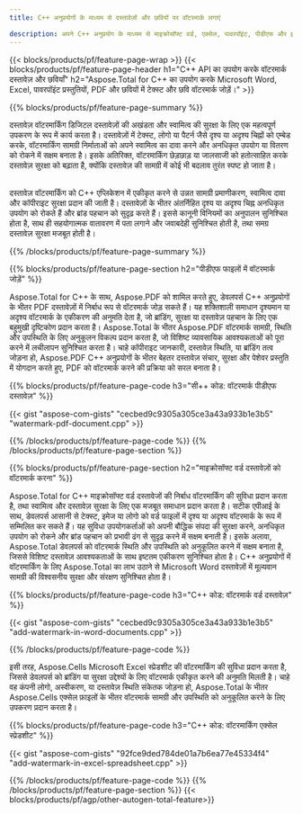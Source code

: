 ```yaml
---
title: C++ अनुप्रयोगों के माध्यम से दस्तावेज़ों और छवियों पर वॉटरमार्क लगाएं

description: अपने C++ अनुप्रयोग के माध्यम से माइक्रोसॉफ्ट वर्ड, एक्सेल, पावरपॉइंट, पीडीएफ और इमेजेस सहित दस्तावेजों में टेक्स्ट के साथ-साथ इमेज वॉटरमार्क भी जोड़ें। ऐप के माध्यम से ऑनलाइन निःशुल्क टेक्स्ट या छवि वॉटरमार्क जोड़ें।
---
```


{{< blocks/products/pf/feature-page-wrap >}}
{{< blocks/products/pf/feature-page-header h1="C++ API का उपयोग करके वॉटरमार्क दस्तावेज़ और छवियाँ" h2="Aspose.Total for C++ का उपयोग करके Microsoft Word, Excel, पावरपॉइंट प्रस्तुतियों, PDF और छवियों में टेक्स्ट और छवि वॉटरमार्क जोड़ें।" >}}

{{% blocks/products/pf/feature-page-summary %}}

दस्तावेज़ वॉटरमार्किंग डिजिटल दस्तावेज़ों की अखंडता और स्वामित्व की सुरक्षा के लिए एक महत्वपूर्ण उपकरण के रूप में कार्य करता है। दस्तावेज़ों में टेक्स्ट, लोगो या पैटर्न जैसे दृश्य या अदृश्य चिह्नों को एम्बेड करके, वॉटरमार्किंग सामग्री निर्माताओं को अपने स्वामित्व का दावा करने और अनधिकृत उपयोग या वितरण को रोकने में सक्षम बनाता है। इसके अतिरिक्त, वॉटरमार्किंग छेड़छाड़ या जालसाजी को हतोत्साहित करके दस्तावेज़ सुरक्षा को बढ़ाता है, क्योंकि दस्तावेज़ की सामग्री में कोई भी बदलाव तुरंत स्पष्ट हो जाता है। <br /><br />

दस्तावेज़ वॉटरमार्किंग को C++ एप्लिकेशन में एकीकृत करने से उन्नत सामग्री प्रमाणीकरण, स्वामित्व दावा और कॉपीराइट सुरक्षा प्रदान की जाती है। दस्तावेज़ों के भीतर अंतर्निहित दृश्य या अदृश्य चिह्न अनधिकृत उपयोग को रोकते हैं और ब्रांड पहचान को सुदृढ़ करते हैं। इससे कानूनी विनियमों का अनुपालन सुनिश्चित होता है, साथ ही सहयोगात्मक वातावरण में पता लगाने और जवाबदेही सुनिश्चित होती है, तथा समग्र दस्तावेज़ सुरक्षा मजबूत होती है।

{{% /blocks/products/pf/feature-page-summary  %}}


{{% blocks/products/pf/feature-page-section  h2="पीडीएफ फाइलों में वॉटरमार्क जोड़ें" %}}

Aspose.Total for C++ के साथ, Aspose.PDF को शामिल करते हुए, डेवलपर्स C++ अनुप्रयोगों के भीतर PDF दस्तावेज़ों में निर्बाध रूप से वॉटरमार्क जोड़ सकते हैं। यह शक्तिशाली समाधान दृश्यमान या अदृश्य वॉटरमार्क के एकीकरण की अनुमति देता है, जो ब्रांडिंग, सुरक्षा या दस्तावेज़ पहचान के लिए एक बहुमुखी दृष्टिकोण प्रदान करता है। Aspose.Total के भीतर Aspose.PDF वॉटरमार्क सामग्री, स्थिति और उपस्थिति के लिए अनुकूलन विकल्प प्रदान करता है, जो विशिष्ट व्यावसायिक आवश्यकताओं को पूरा करने में लचीलापन सुनिश्चित करता है। चाहे कॉपीराइट जानकारी, दस्तावेज़ स्थिति, या ब्रांडिंग तत्व जोड़ना हो, Aspose.PDF C++ अनुप्रयोगों के भीतर बेहतर दस्तावेज़ संचार, सुरक्षा और पेशेवर प्रस्तुति में योगदान करते हुए, PDF को वॉटरमार्क करने की प्रक्रिया को सरल बनाता है।

{{% blocks/products/pf/feature-page-code h3="सी++ कोड: वॉटरमार्क पीडीएफ दस्तावेज़" %}}

{{< gist "aspose-com-gists" "cecbed9c9305a305ce3a43a933b1e3b5" "watermark-pdf-document.cpp" >}}

{{% /blocks/products/pf/feature-page-code  %}}
{{% /blocks/products/pf/feature-page-section %}}

{{% blocks/products/pf/feature-page-section  h2="माइक्रोसॉफ्ट वर्ड दस्तावेज़ों को वॉटरमार्क करना" %}}

Aspose.Total for C++ माइक्रोसॉफ्ट वर्ड दस्तावेजों की निर्बाध वॉटरमार्किंग की सुविधा प्रदान करता है, तथा स्वामित्व और दस्तावेज़ सुरक्षा के लिए एक मजबूत समाधान प्रदान करता है। सटीक एपीआई के साथ, डेवलपर्स आसानी से टेक्स्ट, इमेज या लोगो को वर्ड फाइलों में दृश्य या अदृश्य वॉटरमार्क के रूप में सम्मिलित कर सकते हैं। यह सुविधा उपयोगकर्ताओं को अपनी बौद्धिक संपदा की सुरक्षा करने, अनधिकृत उपयोग को रोकने और ब्रांड पहचान को प्रभावी ढंग से सुदृढ़ करने में सक्षम बनाती है। इसके अलावा, Aspose.Total डेवलपर्स को वॉटरमार्क स्थिति और उपस्थिति को अनुकूलित करने में सक्षम बनाता है, जिससे विशिष्ट दस्तावेज़ आवश्यकताओं के साथ इष्टतम एकीकरण सुनिश्चित होता है। C++ अनुप्रयोगों में वॉटरमार्किंग के लिए Aspose.Total का लाभ उठाने से Microsoft Word दस्तावेज़ों में मूल्यवान सामग्री की विश्वसनीय सुरक्षा और संरक्षण सुनिश्चित होता है।

{{% blocks/products/pf/feature-page-code h3="C++ कोड: वॉटरमार्क वर्ड दस्तावेज़" %}}

{{< gist "aspose-com-gists" "cecbed9c9305a305ce3a43a933b1e3b5" "add-watermark-in-word-documents.cpp" >}}

{{% /blocks/products/pf/feature-page-code  %}}

इसी तरह, Aspose.Cells Microsoft Excel स्प्रेडशीट की वॉटरमार्किंग की सुविधा प्रदान करता है, जिससे डेवलपर्स को ब्रांडिंग या सुरक्षा उद्देश्यों के लिए वॉटरमार्क एकीकृत करने की अनुमति मिलती है। चाहे वह कंपनी लोगो, अस्वीकरण, या दस्तावेज़ स्थिति संकेतक जोड़ना हो, Aspose.Total के भीतर Aspose.Cells एक्सेल फ़ाइलों के भीतर वॉटरमार्क सामग्री और उपस्थिति को अनुकूलित करने के लिए उपकरण प्रदान करता है।

{{% blocks/products/pf/feature-page-code h3="C++ कोड: वॉटरमार्किंग एक्सेल स्प्रेडशीट" %}}

{{< gist "aspose-com-gists" "92fce9ded784de01a7b6ea77e45334f4" "add-watermark-in-excel-spreadsheet.cpp" >}}

{{% /blocks/products/pf/feature-page-code  %}}
{{% /blocks/products/pf/feature-page-section %}}
{{< blocks/products/pf/agp/other-autogen-total-feature>}}